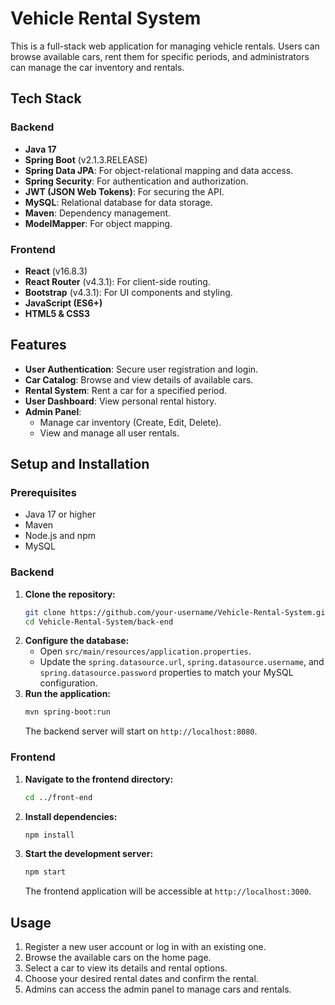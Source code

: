 # Vehicle Rental System

This is a full-stack web application for managing vehicle rentals. Users can browse available cars, rent them for specific periods, and administrators can manage the car inventory and rentals.

## Tech Stack

### Backend

*   **Java 17**
*   **Spring Boot** (v2.1.3.RELEASE)
*   **Spring Data JPA**: For object-relational mapping and data access.
*   **Spring Security**: For authentication and authorization.
*   **JWT (JSON Web Tokens)**: For securing the API.
*   **MySQL**: Relational database for data storage.
*   **Maven**: Dependency management.
*   **ModelMapper**: For object mapping.

### Frontend

*   **React** (v16.8.3)
*   **React Router** (v4.3.1): For client-side routing.
*   **Bootstrap** (v4.3.1): For UI components and styling.
*   **JavaScript (ES6+)**
*   **HTML5 & CSS3**

## Features

*   **User Authentication**: Secure user registration and login.
*   **Car Catalog**: Browse and view details of available cars.
*   **Rental System**: Rent a car for a specified period.
*   **User Dashboard**: View personal rental history.
*   **Admin Panel**:
    *   Manage car inventory (Create, Edit, Delete).
    *   View and manage all user rentals.

## Setup and Installation

### Prerequisites

*   Java 17 or higher
*   Maven
*   Node.js and npm
*   MySQL

### Backend

1.  **Clone the repository:**
    ```bash
    git clone https://github.com/your-username/Vehicle-Rental-System.git
    cd Vehicle-Rental-System/back-end
    ```
2.  **Configure the database:**
    *   Open `src/main/resources/application.properties`.
    *   Update the `spring.datasource.url`, `spring.datasource.username`, and `spring.datasource.password` properties to match your MySQL configuration.
3.  **Run the application:**
    ```bash
    mvn spring-boot:run
    ```
    The backend server will start on `http://localhost:8080`.

### Frontend

1.  **Navigate to the frontend directory:**
    ```bash
    cd ../front-end
    ```
2.  **Install dependencies:**
    ```bash
    npm install
    ```
3.  **Start the development server:**
    ```bash
    npm start
    ```
    The frontend application will be accessible at `http://localhost:3000`.

## Usage

1.  Register a new user account or log in with an existing one.
2.  Browse the available cars on the home page.
3.  Select a car to view its details and rental options.
4.  Choose your desired rental dates and confirm the rental.
5.  Admins can access the admin panel to manage cars and rentals.
